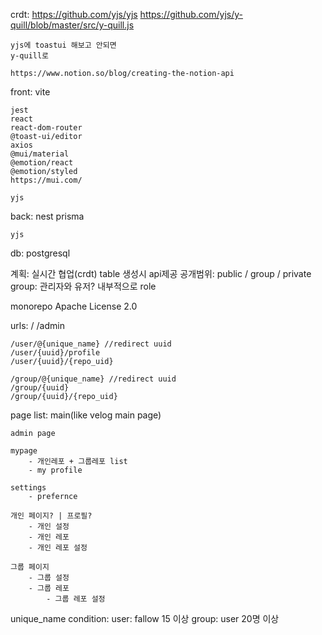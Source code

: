 
crdt:
    https://github.com/yjs/yjs
    https://github.com/yjs/y-quill/blob/master/src/y-quill.js

    yjs에 toastui 해보고 안되면
    y-quill로

    https://www.notion.so/blog/creating-the-notion-api

    

front:
    vite

    jest
    react
    react-dom-router
    @toast-ui/editor
    axios
    @mui/material
    @emotion/react
    @emotion/styled
    https://mui.com/

    yjs

back:
    nest
    prisma
    
    yjs

db:
    postgresql

계획:
    실시간 협업(crdt)
    table 생성시 api제공
    공개범위: public / group / private
    group: 관리자와 유저? 내부적으로 role 

monorepo
Apache License 2.0

urls:
    /
    /admin

    /user/@{unique_name} //redirect uuid
    /user/{uuid}/profile
    /user/{uuid}/{repo_uid}

    /group/@{unique_name} //redirect uuid
    /group/{uuid}
    /group/{uuid}/{repo_uid}

page list:
    main(like velog main page)

    admin page

    mypage
        - 개인레포 + 그룹레포 list
        - my profile
    
    settings
        - prefernce

    개인 페이지? | 프로필? 
        - 개인 설정
        - 개인 레포
        - 개인 레포 설정
    
    그룹 페이지 
        - 그룹 설정
        - 그룹 레포
            - 그룹 레포 설정

unique_name condition:
    user: fallow 15 이상
    group: user 20명 이상






